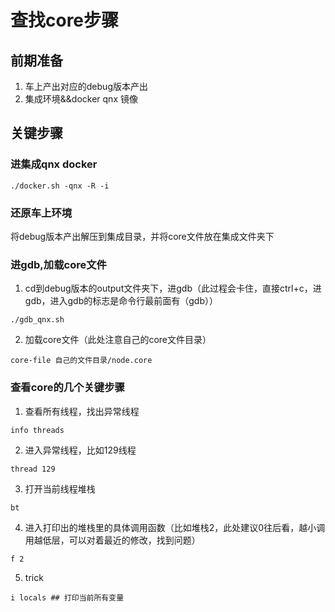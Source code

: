 <!--
 * @Author: yangshaoqing yangshaoqing@haomo.ai
 * @Date: 2023-04-18 14:06:37
 * @LastEditors: yangshaoqing yangshaoqing@haomo.ai
 * @LastEditTime: 2023-04-18 14:23:50
 * @FilePath: /dpc/home/dpc/Documents/find_core.md
 * @Description: 这是默认设置,请设置`customMade`, 打开koroFileHeader查看配置 进行设置: https://github.com/OBKoro1/koro1FileHeader/wiki/%E9%85%8D%E7%BD%AE
-->
# 查找core步骤
## 前期准备
1. 车上产出对应的debug版本产出
2. 集成环境&&docker qnx 镜像
## 关键步骤
### 进集成qnx docker
``` 
./docker.sh -qnx -R -i
```
### 还原车上环境 
将debug版本产出解压到集成目录，并将core文件放在集成文件夹下
### 进gdb,加载core文件
1. cd到debug版本的output文件夹下，进gdb（此过程会卡住，直接ctrl+c，进gdb，进入gdb的标志是命令行最前面有（gdb））
```
./gdb_qnx.sh
```
2. 加载core文件（此处注意自己的core文件目录）
```
core-file 自己的文件目录/node.core
```
### 查看core的几个关键步骤
1. 查看所有线程，找出异常线程
```
info threads
```
2. 进入异常线程，比如129线程
```
thread 129
```
3. 打开当前线程堆栈
```
bt
```
4. 进入打印出的堆栈里的具体调用函数（比如堆栈2，此处建议0往后看，越小调用越低层，可以对着最近的修改，找到问题）
```
f 2
```
5. trick
```
i locals ## 打印当前所有变量
```

